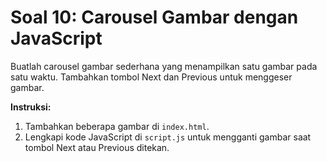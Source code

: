 # Soal 10: Carousel Gambar dengan JavaScript
Buatlah carousel gambar sederhana yang menampilkan satu gambar pada satu waktu. Tambahkan tombol Next dan Previous untuk menggeser gambar.

**Instruksi:**
1. Tambahkan beberapa gambar di `index.html`.
2. Lengkapi kode JavaScript di `script.js` untuk mengganti gambar saat tombol Next atau Previous ditekan.
